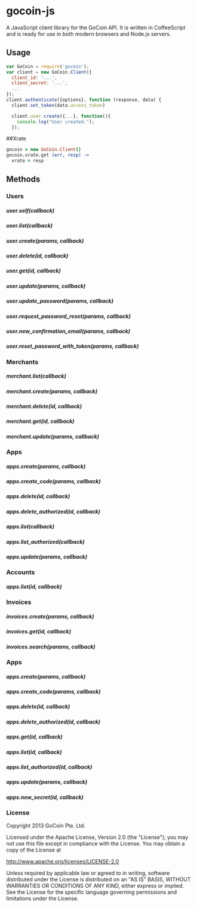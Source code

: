 gocoin-js
===========

A JavaScript client library for the GoCoin API. It is written in CoffeeScript
and is ready for use in both modern browsers and Node.js servers.

## Usage

```js
var GoCoin = require('gocoin');
var client = new GoCoin.Client({
  client_id: '...',
  client_secret: '...',
  ...
});
client.authenticate({options}, function (response, data) {
  client.set_token(data.access_token)

  client.user.create({...}, function(){
    console.log("User created.");
  });
```

##Xrate
```coffee
gocoin = new GoCoin.Client()
gocoin.xrate.get (err, resp) ->
  xrate = resp
```

## Methods

### Users

##### user.self(callback)
##### user.list(callback)
##### user.create(params, callback)
##### user.delete(id, callback)
##### user.get(id, callback)
##### user.update(params, callback)
##### user.update_password(params, callback)
##### user.request_password_reset(params, callback)
##### user.new_confirmation_email(params, callback)
##### user.reset_password_with_token(params, callback)


### Merchants

##### merchant.list(callback)
##### merchant.create(params, callback)
##### merchant.delete(id, callback)
##### merchant.get(id, callback)
##### merchant.update(params, callback)


### Apps

##### apps.create(params, callback)
##### apps.create_code(params, callback)
##### apps.delete(id, callback)
##### apps.delete_authorized(id, callback)
##### apps.list(callback)
##### apps.list_authorized(callback)
##### apps.update(params, callback)


### Accounts

##### apps.list(id, callback)


### Invoices

##### invoices.create(params, callback)
##### invoices.get(id, callback)
##### invoices.search(params, callback)


### Apps

##### apps.create(params, callback)
##### apps.create_code(params, callback)
##### apps.delete(id, callback)
##### apps.delete_authorized(id, callback)
##### apps.get(id, callback)
##### apps.list(id, callback)
##### apps.list_authorized(id, callback)
##### apps.update(params, callback)
##### apps.new_secret(id, callback)


### License

Copyright 2013 GoCoin Pte. Ltd.

Licensed under the Apache License, Version 2.0 (the "License");
you may not use this file except in compliance with the License.
You may obtain a copy of the License at

   http://www.apache.org/licenses/LICENSE-2.0

Unless required by applicable law or agreed to in writing, software
distributed under the License is distributed on an "AS IS" BASIS,
WITHOUT WARRANTIES OR CONDITIONS OF ANY KIND, either express or implied.
See the License for the specific language governing permissions and
limitations under the License.